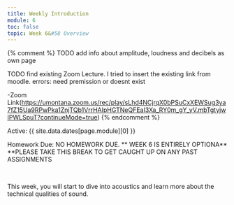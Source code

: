 ```yaml
---
title: Weekly Introduction
module: 6
toc: false
topic: Week 6&#58 Overview
---
```


{% comment %}
TODO add info about amplitude, loudness and decibels as own page

TODO find existing Zoom Lecture. I tried to insert the existing link from moodle. errors: need premission or doesnt exist

-Zoom Link(https://umontana.zoom.us/rec/play/sLhd4NCjrqX0bPSuCxXEWSug3ya7fZ15Ua9RPwPka1ZnjTQb1VrrHAIpHGTNeQFEaI3Xa_RY0m_gY_yV.mbTgtyjwIPWLSpuT?continueMode=true)
{% endcomment %}



Active: {{ site.data.dates[page.module][0] }}


Homework Due: NO HOMEWORK DUE.
** WEEK 6 IS ENTIRELY OPTIONA**
**PLEASE TAKE THIS BREAK TO GET CAUGHT UP ON ANY PAST ASSIGNMENTS 


<br />

<!-- <div class="embed-responsive embed-responsive-16by9"><iframe class="embed-responsive-item" src="https://www.youtube.com/embed/GGX5lm2me0A" frameborder="0" allowfullscreen></iframe></div> -->


This week, you will start to dive into acoustics and learn more about the technical qualities of sound.
